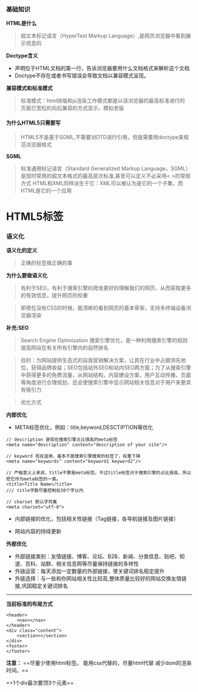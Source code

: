 ### 基础知识
**HTML是什么**
> 超文本标记语言（HyperText Markup Language）,是网页浏览器中看到展示信息的

**Doctype含义**
- 声明位于HTML文档的第一行，告诉浏览器要用什么文档格式来解析这个文档
- Doctype不存在或者书写错误会导致文档以兼容模式呈现。

**兼容模式和标准模式**
> 标准模式：html排版和js渲染工作模式都是以该浏览器的最高标准进行的<br>
> 页面已宽松的向后兼容的方式显示，模拟老版

#### 为什么HTML5只需要写 <!DOCTYPE HTML>

> HTML5不是基于SGML,不需要对DTD进行引用，但是需要用doctype来规范浏览器格式


**SGML**
> 标准通用标记语言（Standard Generalized Markup Language，SGML）是现时常用的超文本格式的最高层次标准,甚至可以定义不必采用< >的常规方式 HTML和XML同样派生于它：XML可以被认为是它的一个子集，而HTML是它的一个应用


# HTML5标签

### 语义化

**语义化的定义**
> 正确的标签做正确的事

**为什么要做语义化**
> 有利于SEO，有利于搜索引擎的爬虫更好的理解我们的网页，从而获取更多的有效信息，提升网页的权重

> 即使在没有CSS的时候，能清晰的看到网页的基本骨架，支持多终端设备浏览器渲染

**补充:SEO**
> Search Engine Optimization 搜索引擎优化，是一种利用搜索引擎的规则提高网站在有关所有引擎内的自然排名

> 目的：为网站提供生态式的自我营销解决方案，让其在行业中占据领先地位，获得品牌收益；SEO包括站外SEO和站内SEO两方面；为了从搜索引擎中获得更多的免费流量，从网站结构，内容建设方案，用户互动传播，页面等角度进行合理规划，还会使搜索引擎中显示网站相关信息对于用户来更具有吸引力

> 优化方式

**内部优化**
- META标签优化，例如：title,keyword,DESCTIPTION等优化

```
// description 是现在搜索引擎占比很高的meta标签
<meta name="description" content="description of your site"/>

// keyword 现在滥用，基本不是搜索引擎搜索的标签了，权重下降
<meta name="keywords" content="keyword1 keyword2"/>

// 严格意义上来说，title不算是meta标签。不过title标签对于搜索引擎的占比很高，所以把它作为meta标签的一类。
<title>Title Name</title>
/// title字数尽量控制在50个字以内

// charset 默认字符集
<meta charset="utf-8">
```

- 内部链接的优化，包括相关性链接（Tag链接，各导航链接及图片链接）

- 网站内容的持续更新


**外部优化**
- 外部链接类别：友情链接、博客、论坛、B2B、新闻、分类信息、贴吧、知道、百科、站群、相关信息网等尽量保持链接的多样性
- 外链运营：每天添加一定数量的外部链接，使关键词排名稳定提升
- 外链选择：与一些和你网站相关性比较高,整体质量比较好的网站交换友情链接,巩固稳定关键词排名


----------
**当前标准的布局方式**
```
<header>
    <nav></nav>
</header>
<div class="content">
    <section></section>
</div>
<footer>
</footer>

```

**注意：**
==尽量少使用html标签。
能用css代替的，尽量html代替
减少dom的渲染时间。==

==1个div最次要顶3个元素==

